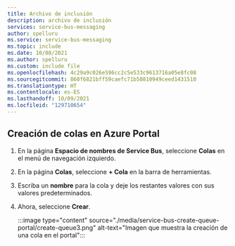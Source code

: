 ```yaml
---
title: Archivo de inclusión
description: archivo de inclusión
services: service-bus-messaging
author: spelluru
ms.service: service-bus-messaging
ms.topic: include
ms.date: 10/08/2021
ms.author: spelluru
ms.custom: include file
ms.openlocfilehash: 4c29a9c026e596cc2c5e533c9613716a05e8fc08
ms.sourcegitcommit: 860f6821bff59caefc71b50810949ceed1431510
ms.translationtype: HT
ms.contentlocale: es-ES
ms.lasthandoff: 10/09/2021
ms.locfileid: "129710654"
---
```

## <a name="create-a-queue-in-the-azure-portal"></a>Creación de colas en Azure Portal
1. En la página **Espacio de nombres de Service Bus**, seleccione **Colas** en el menú de navegación izquierdo.
1. En la página **Colas**, seleccione **+ Cola** en la barra de herramientas.
1. Escriba un **nombre** para la cola y deje los restantes valores con sus valores predeterminados.
1. Ahora, seleccione **Crear**.
 
    :::image type="content" source="./media/service-bus-create-queue-portal/create-queue3.png" alt-text="Imagen que muestra la creación de una cola en el portal":::

